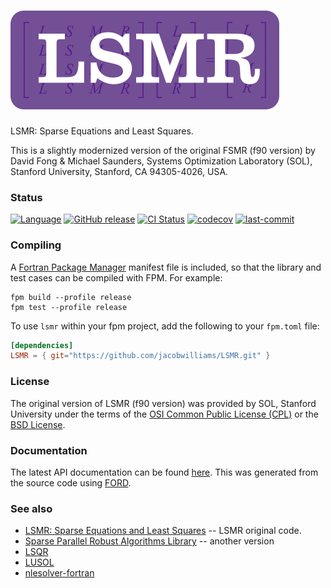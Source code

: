 ![LSMR](media/logo.png)
============

LSMR: Sparse Equations and Least Squares.

This is a slightly modernized version of the original FSMR (f90 version) by David Fong & Michael Saunders, Systems Optimization Laboratory (SOL), Stanford University, Stanford, CA 94305-4026, USA.

### Status

[![Language](https://img.shields.io/badge/-Fortran-734f96?logo=fortran&logoColor=white)](https://github.com/topics/fortran)
[![GitHub release](https://img.shields.io/github/release/jacobwilliams/LSMR.svg)](https://github.com/jacobwilliams/LSMR/releases/latest)
[![CI Status](https://github.com/jacobwilliams/LSMR/actions/workflows/CI.yml/badge.svg)](https://github.com/jacobwilliams/LSMR/actions)
[![codecov](https://codecov.io/gh/jacobwilliams/LSMR/branch/master/graph/badge.svg)](https://codecov.io/gh/jacobwilliams/LSMR)
[![last-commit](https://img.shields.io/github/last-commit/jacobwilliams/LSMR)](https://github.com/jacobwilliams/LSMR/commits/master)

### Compiling

A [Fortran Package Manager](https://github.com/fortran-lang/fpm) manifest file is included, so that the library and test cases can be compiled with FPM. For example:

```
fpm build --profile release
fpm test --profile release
```

To use `lsmr` within your fpm project, add the following to your `fpm.toml` file:
```toml
[dependencies]
LSMR = { git="https://github.com/jacobwilliams/LSMR.git" }
```

### License

The original version of LSMR (f90 version) was provided by SOL, Stanford University under the terms of the [OSI Common Public License (CPL)](http://www.opensource.org/licenses/cpl1.0.php) or the [BSD License](http://www.opensource.org/licenses/bsd-license.php).

### Documentation

The latest API documentation can be found [here](https://jacobwilliams.github.io/LSMR/). This was generated from the source code using [FORD](https://github.com/Fortran-FOSS-Programmers/ford).

### See also

 * [LSMR: Sparse Equations and Least Squares](https://web.stanford.edu/group/SOL/software/lsmr/) -- LSMR original code.
 * [Sparse Parallel Robust Algorithms Library](https://github.com/ralna/spral) -- another version
 * [LSQR](https://github.com/jacobwilliams/LSQR)
 * [LUSOL](https://github.com/jacobwilliams/lusol)
 * [nlesolver-fortran](https://github.com/jacobwilliams/nlesolver-fortran)
